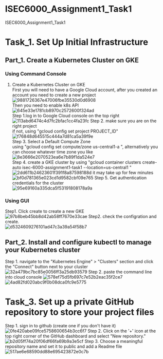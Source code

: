 # ISEC6000_Assignment1_Task1
 ISEC6000_Assignment1_Task1
# Task_1. Set Up Initial Infrastructure
## Part_1. Create a Kubernetes Cluster on GKE
### Using Command Console
1. Create a Kubernetes Cluster on GKE\
First you will need to have a Google Cloud account, after you created an account you need to create a new project\
![9881726367e47006fbe35530d0d6908](https://github.com/krisliuqz/isec6000-assignment1-task1/assets/54123573/d95add82-b02b-43bd-9fd0-81718dcd448e)\
 Then you need to enable k8s API\
![645e33e1781cb8970c2572600f324ad](https://github.com/krisliuqz/isec6000-assignment1-task1/assets/54123573/6b7922f8-2ce5-4e69-8e7a-e5dd370e1770)\
  Step 1.log in to Google Cloud console on the top right\
 ![113abd6474c4d7fc2bfac1cc4fa23fc](https://github.com/krisliuqz/isec6000-assignment1-task1/assets/54123573/1877119b-c253-4ef6-bf8a-1e78a9fdacee)
  Step 2. make sure you are on the right project\
if not, using "gcloud config set project PROJECT_ID"\
![f76848d645515c444a7d81ca5a39f9e](https://github.com/krisliuqz/isec6000-assignment1-task1/assets/54123573/256ec3a5-6d58-4f96-970f-ee7bec6e4d35)\
  Step 3. Select a Default Compute Zone\
using "gcloud config set compute/zone us-central1-a ", alternatively you can choose whatever time zone you like\
![8e3666e2070523ea6e7b89f1da524e7](https://github.com/krisliuqz/isec6000-assignment1-task1/assets/54123573/ce9cb0fa-749f-4a33-8c27-9b82954e8661)\
  Step 4. create a GKE cluster by using "gcloud container clusters create-auto isec-6000-assignment1-task1 --location=us-central1 "\
![2dd611b24623601f391f8a87598188d](https://github.com/krisliuqz/isec6000-assignment1-task1/assets/54123573/be2e85af-f419-4358-8b21-e0e6a85c41d5)
it may take up for few minutes\
![bf0d781365e023cd1d9582cbf09e765](https://github.com/krisliuqz/isec6000-assignment1-task1/assets/54123573/298f1661-5572-48b1-a5fb-d85878740a9b)
Step 5. Get authentication credentials for the cluster\
![95e69160a335dca5f53191808178a9a](https://github.com/krisliuqz/isec6000-assignment1-task1/assets/54123573/72d38b5a-0f71-4bba-bae0-a048c9fcaadd)
### Using GUI
Step1. Click create to create a new GKE\
![97b8beb45bb8d42ab58ff7670e33cae](https://github.com/krisliuqz/isec6000-assignment1-task1/assets/54123573/75b3b4d8-285e-446f-8b40-8d217faffa5c)
Step2. check the configration and create.\
![d5324609276101ad47c3a39a54f58b7](https://github.com/krisliuqz/isec6000-assignment1-task1/assets/54123573/9eb767b7-af1c-4653-a669-c68ebe9a4923)
## Part_2. Install and configure kubectl to manage your Kubernetes cluster
Step 1.  navigate to the "Kubernetes Engine" > "Clusters" section and click the "Connect" button next to your cluster
![32a479bc7bc85e0056ff3a25db93579](https://github.com/krisliuqz/isec6000-assignment1-task1/assets/54123573/509d58f8-7970-4890-99f3-c56554915447)
Step 2. paste the command line into cloud console
![578ef75d5fb697c7e52b2eac35f2ce7](https://github.com/krisliuqz/isec6000-assignment1-task1/assets/54123573/53a73b9f-2ce0-4d3d-b13b-07fee11c956a)
![4ad82fd020abc9f0b08dca0fc9e5775](https://github.com/krisliuqz/isec6000-assignment1-task1/assets/54123573/19411e43-0583-46d8-be77-5a71ca315dca)
# Task_3. Set up a private GitHub repository to store your project files
Step 1. sign in to github (create one if you don't have it)
![0fe420abe09fce5758600654b3cc6f7](https://github.com/krisliuqz/isec6000-assignment1-task1/assets/54123573/062606b9-d7b6-4ea1-87ea-2d3d76f2ffe5)
Step 2. Click on the '+' icon at the top right corner of the GitHub dashboard and select "New repository."
![b2d05ff74a20f06df66fa69b9a3e5cf](https://github.com/krisliuqz/isec6000-assignment1-task1/assets/54123573/8c061aa7-8eb8-4366-b446-13f571ce9de6)
Step 3. Choose a meaningful repository name and set it to public and add a Readme file
![517ae6e68590dd88e695423872e0c7b](https://github.com/krisliuqz/isec6000-assignment1-task1/assets/54123573/c6872ae5-6959-4890-909f-065a9df71633)
